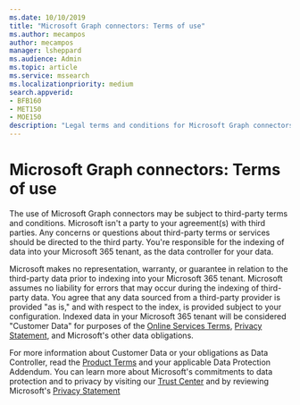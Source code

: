 ```yaml
---
ms.date: 10/10/2019
title: "Microsoft Graph connectors: Terms of use"
ms.author: mecampos
author: mecampos
manager: lsheppard
ms.audience: Admin
ms.topic: article
ms.service: mssearch
ms.localizationpriority: medium
search.appverid:
- BFB160
- MET150
- MOE150
description: "Legal terms and conditions for Microsoft Graph connectors public preview for Microsoft Search."
---
```

<!---Previous ms.author: anfowler --->

# Microsoft Graph connectors: Terms of use

The use of Microsoft Graph connectors may be subject to third-party terms and conditions. Microsoft isn't a party to your agreement(s) with third parties. Any concerns or questions about third-party terms or services should be directed to the third party. You're responsible for the indexing of data into your Microsoft 365 tenant, as the data controller for your data.

Microsoft makes no representation, warranty, or guarantee in relation to the third-party data prior to indexing into your Microsoft 365 tenant. Microsoft assumes no liability for errors that may occur during the indexing of third-party data. You agree that any data sourced from a third-party provider is provided "as is," and with respect to the index, is provided subject to your configuration. Indexed data in your Microsoft 365 tenant will be considered "Customer Data" for purposes of the [Online Services Terms](https://www.microsoftvolumelicensing.com/Downloader.aspx?documenttype=OST&lang=English), [Privacy Statement](https://privacy.microsoft.com/privacystatement), and Microsoft's other data obligations.

For more information about Customer Data or your obligations as Data Controller, read the [Product Terms](https://www.microsoftvolumelicensing.com/Downloader.aspx?documenttype=OST&lang=English) and your applicable Data Protection Addendum. You can learn more about Microsoft's commitments to data protection and to privacy by visiting our [Trust Center](https://www.microsoft.com/trust-center) and by reviewing Microsoft's [Privacy Statement](https://privacy.microsoft.com/privacystatement)

